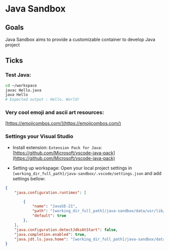 # Java Sandbox

## Goals

Java Sandbox aims to provide a customizable container to develop Java project

## Ticks

### Test Java:
```bash
cd ~/workspace
javac Hello.java
java Hello
# Expected output : Hello, World!
```

### Very cool emoji and ascii art resources:

[https://emojicombos.com/](https://emojicombos.com/)

### Settings your Visual Studio

* Install extension: `Extension Pack for Java`: [https://github.com/Microsoft/vscode-java-pack](https://github.com/Microsoft/vscode-java-pack)

* Setting up workspage: Open your local project settings in `[working_dir_full_path]/java-sandbox/.vscode/settings.json` and add settings bellow:

```json
{
    "java.configuration.runtimes": [

        {
            "name": "JavaSE-21",
            "path": "[working_dir_full_path]/java-sandbox/data/usr/lib/jvm/jdk-21.0.8-oracle-x64",
            "default": true
        },
    ],
    "java.configuration.detectJdksAtStart": false,
    "java.completion.enabled": true,
    "java.jdt.ls.java.home": "[working_dir_full_path]/java-sandbox/data/usr/lib/jvm/jdk-21.0.8-oracle-x64",
}
```

